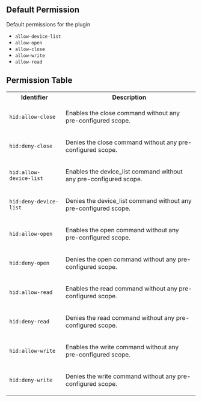 ## Default Permission

Default permissions for the plugin

- `allow-device-list`
- `allow-open`
- `allow-close`
- `allow-write`
- `allow-read`

## Permission Table

<table>
<tr>
<th>Identifier</th>
<th>Description</th>
</tr>


<tr>
<td>

`hid:allow-close`

</td>
<td>

Enables the close command without any pre-configured scope.

</td>
</tr>

<tr>
<td>

`hid:deny-close`

</td>
<td>

Denies the close command without any pre-configured scope.

</td>
</tr>

<tr>
<td>

`hid:allow-device-list`

</td>
<td>

Enables the device_list command without any pre-configured scope.

</td>
</tr>

<tr>
<td>

`hid:deny-device-list`

</td>
<td>

Denies the device_list command without any pre-configured scope.

</td>
</tr>

<tr>
<td>

`hid:allow-open`

</td>
<td>

Enables the open command without any pre-configured scope.

</td>
</tr>

<tr>
<td>

`hid:deny-open`

</td>
<td>

Denies the open command without any pre-configured scope.

</td>
</tr>

<tr>
<td>

`hid:allow-read`

</td>
<td>

Enables the read command without any pre-configured scope.

</td>
</tr>

<tr>
<td>

`hid:deny-read`

</td>
<td>

Denies the read command without any pre-configured scope.

</td>
</tr>

<tr>
<td>

`hid:allow-write`

</td>
<td>

Enables the write command without any pre-configured scope.

</td>
</tr>

<tr>
<td>

`hid:deny-write`

</td>
<td>

Denies the write command without any pre-configured scope.

</td>
</tr>
</table>
